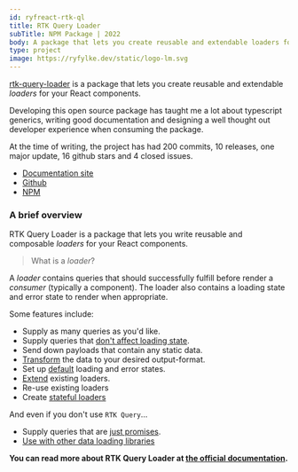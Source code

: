```yaml
---
id: ryfreact-rtk-ql
title: RTK Query Loader
subTitle: NPM Package | 2022
body: A package that lets you create reusable and extendable loaders for your React components.
type: project
image: https://ryfylke.dev/static/logo-lm.svg
---
```


[rtk-query-loader](https://github.com/ryfylke-react-as/rtk-query-loader#readme) is a package that lets you create reusable and extendable _loaders_ for your React components.

Developing this open source package has taught me a lot about typescript generics, writing good documentation and designing a well thought out developer experience when consuming the package.

At the time of writing, the project has had 200 commits, 10 releases, one major update, 16 github stars and 4 closed issues.

- [Documentation site](https://rtk-query-loader.ryfylke.dev)
- [Github](https://github.com/ryfylke-react-as/rtk-query-loader#readme)
- [NPM](https://www.npmjs.com/package/@ryfylke-react/rtk-query-loader)

### A brief overview

RTK Query Loader is a package that lets you write reusable and composable _loaders_ for your React components.

> What is a _loader_?

A _loader_ contains queries that should successfully fulfill before render a _consumer_ (typically a component). The loader also contains a loading state and error state to render when appropriate.

Some features include:

- Supply as many queries as you'd like.
- Supply queries that [don't affect loading state](https://rtk-query-loader.ryfylke.dev/features/defer-queries/).
- Send down payloads that contain any static data.
- [Transform](https://rtk-query-loader.ryfylke.dev/Features/transforming) the data to your desired output-format.
- Set up [default](https://rtk-query-loader.ryfylke.dev/Quick%20Guide/extend-loader) loading and error states.
- [Extend](https://rtk-query-loader.ryfylke.dev/Features/extending) existing loaders.
- Re-use existing loaders
- Create [stateful loaders](https://rtk-query-loader.ryfylke.dev/Features/stateful-loader)

And even if you don't use `RTK Query`...

- Supply queries that are [just promises](https://rtk-query-loader.ryfylke.dev/Exports/use-create-query).
- [Use with other data loading libraries](https://rtk-query-loader.ryfylke.dev/Features/other-libs)

**You can read more about RTK Query Loader at [the official documentation](https://rtk-query-loader.ryfylke.dev).**
